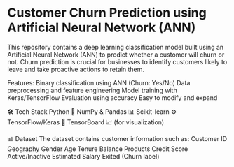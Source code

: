# Customer Churn Prediction using Artificial Neural Network (ANN)

This repository contains a deep learning classification model built using an Artificial Neural Network (ANN) to predict whether a customer will churn or not. Churn prediction is crucial for businesses to identify customers likely to leave and take proactive actions to retain them.

Features:
Binary classification using ANN (Churn: Yes/No)
Data preprocessing and feature engineering
Model training with Keras/TensorFlow
Evaluation using accuracy
Easy to modify and expand

🛠️ Tech Stack
Python 🐍
NumPy & Pandas 📊
Scikit-learn ⚙️
TensorFlow/Keras 🔧
TensorBoard 📈 (for visualization)

📊 Dataset
The dataset contains customer information such as:
Customer ID
Geography
Gender
Age
Tenure
Balance
Products
Credit Score
Active/Inactive
Estimated Salary
Exited (Churn label)






